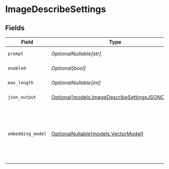 # ImageDescribeSettings


## Fields

| Field                                                                                                                            | Type                                                                                                                             | Required                                                                                                                         | Description                                                                                                                      |
| -------------------------------------------------------------------------------------------------------------------------------- | -------------------------------------------------------------------------------------------------------------------------------- | -------------------------------------------------------------------------------------------------------------------------------- | -------------------------------------------------------------------------------------------------------------------------------- |
| `prompt`                                                                                                                         | *OptionalNullable[str]*                                                                                                          | :heavy_minus_sign:                                                                                                               | Prompt for image description                                                                                                     |
| `enabled`                                                                                                                        | *Optional[bool]*                                                                                                                 | :heavy_minus_sign:                                                                                                               | Enable image description                                                                                                         |
| `max_length`                                                                                                                     | *OptionalNullable[int]*                                                                                                          | :heavy_minus_sign:                                                                                                               | Maximum length of the description                                                                                                |
| `json_output`                                                                                                                    | [Optional[models.ImageDescribeSettingsJSONOutput]](../models/imagedescribesettingsjsonoutput.md)                                 | :heavy_minus_sign:                                                                                                               | JSON format for the response                                                                                                     |
| `embedding_model`                                                                                                                | [OptionalNullable[models.VectorModel]](../models/vectormodel.md)                                                                 | :heavy_minus_sign:                                                                                                               | Name of the vector model to use for embedding the text output. If embedding_model is duplicated, the vector will be overwritten. |